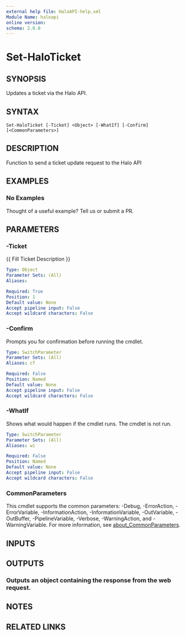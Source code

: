 ```yaml
---
external help file: HaloAPI-help.xml
Module Name: haloapi
online version:
schema: 2.0.0
---
```


# Set-HaloTicket

## SYNOPSIS
Updates a ticket via the Halo API.

## SYNTAX

```
Set-HaloTicket [-Ticket] <Object> [-WhatIf] [-Confirm] [<CommonParameters>]
```

## DESCRIPTION
Function to send a ticket update request to the Halo API

## EXAMPLES

### No Examples

Thought of a useful example? Tell us or submit a PR.

## PARAMETERS

### -Ticket
{{ Fill Ticket Description }}

```yaml
Type: Object
Parameter Sets: (All)
Aliases:

Required: True
Position: 1
Default value: None
Accept pipeline input: False
Accept wildcard characters: False
```

### -Confirm
Prompts you for confirmation before running the cmdlet.

```yaml
Type: SwitchParameter
Parameter Sets: (All)
Aliases: cf

Required: False
Position: Named
Default value: None
Accept pipeline input: False
Accept wildcard characters: False
```

### -WhatIf
Shows what would happen if the cmdlet runs. The cmdlet is not run.

```yaml
Type: SwitchParameter
Parameter Sets: (All)
Aliases: wi

Required: False
Position: Named
Default value: None
Accept pipeline input: False
Accept wildcard characters: False
```

### CommonParameters
This cmdlet supports the common parameters: -Debug, -ErrorAction, -ErrorVariable, -InformationAction, -InformationVariable, -OutVariable, -OutBuffer, -PipelineVariable, -Verbose, -WarningAction, and -WarningVariable. For more information, see [about_CommonParameters](http://go.microsoft.com/fwlink/?LinkID=113216).

## INPUTS

## OUTPUTS

### Outputs an object containing the response from the web request.
## NOTES

## RELATED LINKS
